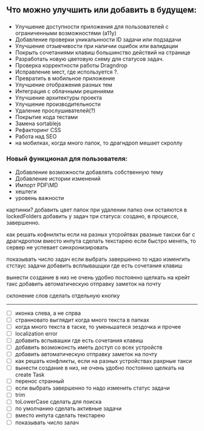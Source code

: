 ## Что можно улучшить или добавить в будущем:

###

- Улучшение доступности приложения для пользователей с ограниченными возможностями (a11y)
- Добавление проверки уникальнности ID задачи или подзадачи
- Улучшение отзывчивости при наличии ошибок или валидации
- Покрыть сочетаниями клавиш большинство действий на странице
- Разработать новую цветовую схему для статусов задач.
- Проверка корректности работы Dragndrop
- Исправление мест, где используется ?.
- Превратить в мобильное приложение
- Улучшение отображения разных тем
- Интеграция с облачными решениями
- Улучшение архитектуры проекта
- Улучшение производительности
- Удаление прослушивателей(?)
- Покрытие кода тестами
- Замена sortablejs
- Рефакторинг CSS
- Работа над SEO
- на мобилках, когда много папок, то драгндроп мешает скроллу

### Новый функционал для пользователя:

- Добавление возможности добавлять собственную тему
- Добавление истории изменений
- Импорт PDF\MD
- хештеги
- уровень важности

картинки?
добавить цвет папок
при удалении папко они остаяются в lockedFolders
добавить у задач три статуса: создано, в процессе, завершенно.

как решать кофнилкты если на разных утсройтвах рвазные такски
баг с драгндропом
вместо инпута сделать текстарею
если быстро менять, то сервер не успевает синхронизировать

показывать число задач
если выбрать завершенно то ндао изменгить стстаус задачи
добавить всплывашщки где есть сочетания клавиш

вынести создание в низ не очень удобно постоянно щелкать на крейт такс
добавить автоматическую отправку заметок на почту

склонение слов
сделать отдельную кнопку



---

- [ ] иконка слева, а не спрва
- [ ] странновато выглядит когда много текста в папках
- [ ] когда много текста в таске, то уменьшатеся зездочка и прочее
- [ ] localization error
- [ ] добавить вспывашки где есть сочетания клавиш
- [ ] добавить возможонсть иметь доступ со всех устройств
- [ ] добавить автоматическую отправку заметок на почту
- [ ] как решать конфликты, если на разных устройствах рахрные такси
- [ ] вынести создание в низ, не очень удобно постоянно щелкать на create Task
- [ ] перенос странный
- [ ] если выбрать завершенно то надо изменить статус задачи
- [ ] trim
- [ ] toLowerCase сделать для поиска
- [ ] по умолчанию сделать активные задачи
- [ ] вместо инпута сделать текстарею
- [ ] показывать число залач
